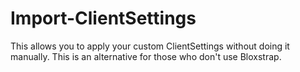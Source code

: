 # Import-ClientSettings
This allows you to apply your custom ClientSettings without doing it manually. This is an alternative for those who don't use Bloxstrap.

